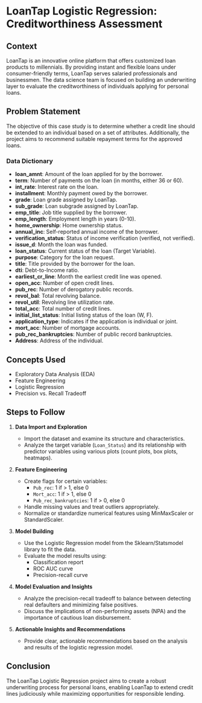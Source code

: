 # LoanTap Logistic Regression: Creditworthiness Assessment

## Context

LoanTap is an innovative online platform that offers customized loan products to millennials. By providing instant and flexible loans under consumer-friendly terms, LoanTap serves salaried professionals and businessmen. The data science team is focused on building an underwriting layer to evaluate the creditworthiness of individuals applying for personal loans.

## Problem Statement

The objective of this case study is to determine whether a credit line should be extended to an individual based on a set of attributes. Additionally, the project aims to recommend suitable repayment terms for the approved loans.

### Data Dictionary

- **loan_amnt**: Amount of the loan applied for by the borrower.
- **term**: Number of payments on the loan (in months, either 36 or 60).
- **int_rate**: Interest rate on the loan.
- **installment**: Monthly payment owed by the borrower.
- **grade**: Loan grade assigned by LoanTap.
- **sub_grade**: Loan subgrade assigned by LoanTap.
- **emp_title**: Job title supplied by the borrower.
- **emp_length**: Employment length in years (0-10).
- **home_ownership**: Home ownership status.
- **annual_inc**: Self-reported annual income of the borrower.
- **verification_status**: Status of income verification (verified, not verified).
- **issue_d**: Month the loan was funded.
- **loan_status**: Current status of the loan (Target Variable).
- **purpose**: Category for the loan request.
- **title**: Title provided by the borrower for the loan.
- **dti**: Debt-to-Income ratio.
- **earliest_cr_line**: Month the earliest credit line was opened.
- **open_acc**: Number of open credit lines.
- **pub_rec**: Number of derogatory public records.
- **revol_bal**: Total revolving balance.
- **revol_util**: Revolving line utilization rate.
- **total_acc**: Total number of credit lines.
- **initial_list_status**: Initial listing status of the loan (W, F).
- **application_type**: Indicates if the application is individual or joint.
- **mort_acc**: Number of mortgage accounts.
- **pub_rec_bankruptcies**: Number of public record bankruptcies.
- **Address**: Address of the individual.

## Concepts Used
- Exploratory Data Analysis (EDA)
- Feature Engineering
- Logistic Regression
- Precision vs. Recall Tradeoff

## Steps to Follow

1. **Data Import and Exploration**
   - Import the dataset and examine its structure and characteristics.
   - Analyze the target variable (`Loan_Status`) and its relationship with predictor variables using various plots (count plots, box plots, heatmaps).

2. **Feature Engineering**
   - Create flags for certain variables:
     - `Pub_rec`: 1 if > 1, else 0
     - `Mort_acc`: 1 if > 1, else 0
     - `Pub_rec_bankruptcies`: 1 if > 0, else 0
   - Handle missing values and treat outliers appropriately.
   - Normalize or standardize numerical features using MinMaxScaler or StandardScaler.

3. **Model Building**
   - Use the Logistic Regression model from the Sklearn/Statsmodel library to fit the data.
   - Evaluate the model results using:
     - Classification report
     - ROC AUC curve
     - Precision-recall curve

4. **Model Evaluation and Insights**
   - Analyze the precision-recall tradeoff to balance between detecting real defaulters and minimizing false positives.
   - Discuss the implications of non-performing assets (NPA) and the importance of cautious loan disbursement.

5. **Actionable Insights and Recommendations**
   - Provide clear, actionable recommendations based on the analysis and results of the logistic regression model.

## Conclusion

The LoanTap Logistic Regression project aims to create a robust underwriting process for personal loans, enabling LoanTap to extend credit lines judiciously while maximizing opportunities for responsible lending.
